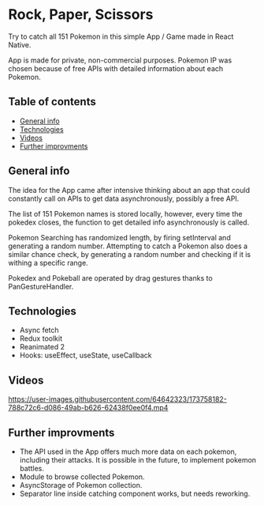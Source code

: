 # Rock, Paper, Scissors
Try to catch all 151 Pokemon in this simple App / Game made in React Native.

App is made for private, non-commercial purposes. Pokemon IP was chosen because of free APIs with detailed information about each Pokemon.

## Table of contents
* [General info](#general-info)
* [Technologies](#Technologies)
* [Videos](#Videos)
* [Further improvments](#Further-improvments)

## General info
The idea for the App came after intensive thinking about an app that could constantly call on APIs to get data asynchronously, possibly a free API.

The list of 151 Pokemon names is stored locally, however, every time the pokedex closes, the function to get detailed info asynchronously is called.

Pokemon Searching has randomized length, by firing setInterval and generating a random number. Attempting to catch a Pokemon also does a similar chance check, by generating a random number and checking if it is withing a specific range.

Pokedex and Pokeball are operated by drag gestures thanks to PanGestureHandler.

## Technologies
* Async fetch
* Redux toolkit
* Reanimated 2
* Hooks: useEffect, useState, useCallback

## Videos
https://user-images.githubusercontent.com/64642323/173758182-788c72c6-d086-49ab-b626-62438f0ee0f4.mp4

## Further improvments
* The API used in the App offers much more data on each pokemon, including their attacks. It is possible in the future, to implement pokemon battles.
* Module to browse collected Pokemon.
* AsyncStorage of Pokemon collection.
* Separator line inside catching component works, but needs reworking.